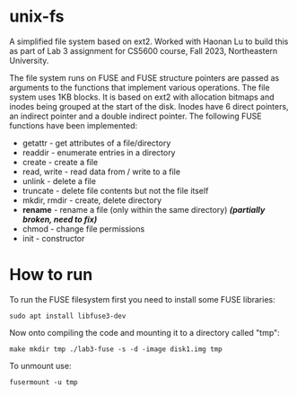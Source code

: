 # unix-fs
A simplified file system based on ext2. Worked with Haonan Lu to build this as part of Lab 3 assignment for CS5600 course, Fall 2023, Northeastern University.

The file system runs on FUSE and FUSE structure pointers are passed as arguments to the functions that implement various operations. The file system uses 1KB blocks. It is based on ext2 with allocation bitmaps and inodes being grouped at the start of the disk. Inodes have 6 direct pointers, an indirect pointer and a double indirect pointer. The following FUSE functions have been implemented:

* getattr - get attributes of a file/directory
* readdir - enumerate entries in a directory
* create - create a file
* read, write - read data from / write to a file
* unlink - delete a file
* truncate - delete file contents but not the file itself
* mkdir, rmdir - create, delete directory
* **rename** - rename a file (only within the same directory) ***(partially broken, need to fix)***
* chmod - change file permissions
* init - constructor

# How to run
To run the FUSE filesystem first you need to install some FUSE libraries:

`sudo apt install libfuse3-dev`

Now onto compiling the code and mounting it to a directory called "tmp":

`make
mkdir tmp
./lab3-fuse -s -d -image disk1.img tmp`

To unmount use:

`fusermount -u tmp`
